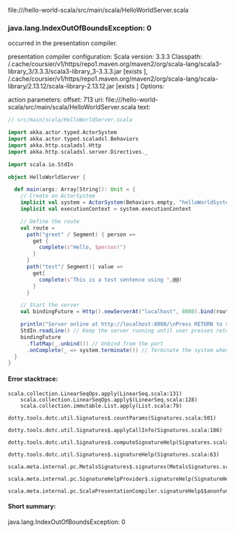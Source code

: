 file://<WORKSPACE>/hello-world-scala/src/main/scala/HelloWorldServer.scala
### java.lang.IndexOutOfBoundsException: 0

occurred in the presentation compiler.

presentation compiler configuration:
Scala version: 3.3.3
Classpath:
<HOME>/.cache/coursier/v1/https/repo1.maven.org/maven2/org/scala-lang/scala3-library_3/3.3.3/scala3-library_3-3.3.3.jar [exists ], <HOME>/.cache/coursier/v1/https/repo1.maven.org/maven2/org/scala-lang/scala-library/2.13.12/scala-library-2.13.12.jar [exists ]
Options:



action parameters:
offset: 713
uri: file://<WORKSPACE>/hello-world-scala/src/main/scala/HelloWorldServer.scala
text:
```scala
// src/main/scala/HelloWorldServer.scala

import akka.actor.typed.ActorSystem
import akka.actor.typed.scaladsl.Behaviors
import akka.http.scaladsl.Http
import akka.http.scaladsl.server.Directives._

import scala.io.StdIn

object HelloWorldServer {

  def main(args: Array[String]): Unit = {
    // Create an ActorSystem
    implicit val system = ActorSystem(Behaviors.empty, "helloWorldSystem")
    implicit val executionContext = system.executionContext

    // Define the route
    val route =
      path("greet" / Segment) { person =>
        get {
          complete(s"Hello, $person!")
        }
      }
      path("test"/ Segment){ value =>
        get{
          complete(s"This is a test sentence using ",@@)
        }
      }

    // Start the server
    val bindingFuture = Http().newServerAt("localhost", 8080).bind(route)

    println("Server online at http://localhost:8080/\nPress RETURN to stop...")
    StdIn.readLine() // Keep the server running until user presses return
    bindingFuture
      .flatMap(_.unbind()) // Unbind from the port
      .onComplete(_ => system.terminate()) // Terminate the system when done
  }
}

```



#### Error stacktrace:

```
scala.collection.LinearSeqOps.apply(LinearSeq.scala:131)
	scala.collection.LinearSeqOps.apply$(LinearSeq.scala:128)
	scala.collection.immutable.List.apply(List.scala:79)
	dotty.tools.dotc.util.Signatures$.countParams(Signatures.scala:501)
	dotty.tools.dotc.util.Signatures$.applyCallInfo(Signatures.scala:186)
	dotty.tools.dotc.util.Signatures$.computeSignatureHelp(Signatures.scala:94)
	dotty.tools.dotc.util.Signatures$.signatureHelp(Signatures.scala:63)
	scala.meta.internal.pc.MetalsSignatures$.signatures(MetalsSignatures.scala:17)
	scala.meta.internal.pc.SignatureHelpProvider$.signatureHelp(SignatureHelpProvider.scala:51)
	scala.meta.internal.pc.ScalaPresentationCompiler.signatureHelp$$anonfun$1(ScalaPresentationCompiler.scala:435)
```
#### Short summary: 

java.lang.IndexOutOfBoundsException: 0